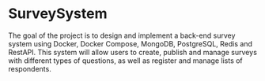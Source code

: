 # SurveySystem

  The goal of the project is to design and implement a back-end survey system using Docker, Docker Compose, MongoDB, PostgreSQL, Redis and RestAPI. This system will allow users to create, publish
and manage surveys with different types of questions, as well as register and manage lists of respondents.
